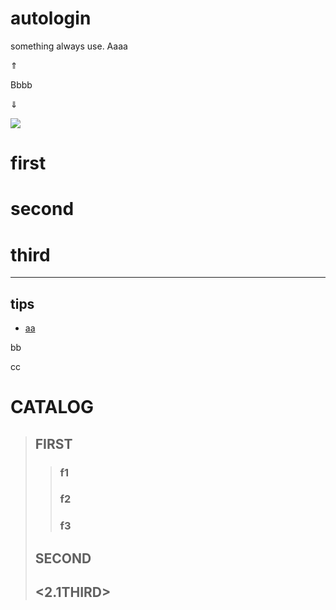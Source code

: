 # autologin
something always use.
Aaaa

&uArr; 

Bbbb


&dArr;


<img src="http://yuml.me/diagram/scruffy/class/[note: ohoh good!{bg:cornsilk}],[Customer]<>1-orders 0..*>[Order], [Order]++*-*>[LineItem], [Order]-1>[DeliveryMethod], [Order]*-*>[Product], [Category]<->[Product], [DeliveryMethod]^[National], [DeliveryMethod]^[International]" >

# first

# second

# third
---
## tips
* [aa](#autologin)

bb

cc

# CATALOG
> ## FIRST
> > ### f1
> > ### f2
> > ### f3
> ## SECOND
> ## <2.1THIRD>
